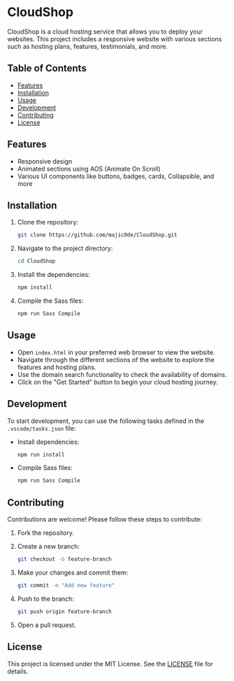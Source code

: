 # CloudShop

CloudShop is a cloud hosting service that allows you to deploy your websites. This project includes a responsive website with various sections such as hosting plans, features, testimonials, and more.

## Table of Contents

- [Features](#features)
- [Installation](#installation)
- [Usage](#usage)
- [Development](#development)
- [Contributing](#contributing)
- [License](#license)

## Features

- Responsive design
- Animated sections using AOS (Animate On Scroll)
- Various UI components like buttons, badges, cards, Collapsible, and more

## Installation

1. Clone the repository:

   ```bash
   git clone https://github.com/majic0de/CloudShop.git
   ```

2. Navigate to the project directory:

   ```bash
   cd CloudShop
   ```

3. Install the dependencies:

   ```bash
   npm install
   ```

4. Compile the Sass files:

   ```bash
   npm run Sass Compile
   ```

## Usage

- Open `index.html` in your preferred web browser to view the website.
- Navigate through the different sections of the website to explore the features and hosting plans.
- Use the domain search functionality to check the availability of domains.
- Click on the "Get Started" button to begin your cloud hosting journey.

## Development

To start development, you can use the following tasks defined in the `.vscode/tasks.json` file:

- Install dependencies:

  ```bash
  npm run install
  ```

- Compile Sass files:

  ```bash
  npm run Sass Compile
  ```

## Contributing

Contributions are welcome! Please follow these steps to contribute:

1. Fork the repository.
2. Create a new branch:

   ```bash
   git checkout -b feature-branch
   ```

3. Make your changes and commit them:

   ```bash
   git commit -m "Add new feature"
   ```

4. Push to the branch:

   ```bash
   git push origin feature-branch
   ```

5. Open a pull request.

## License

This project is licensed under the MIT License. See the [LICENSE](LICENSE) file for details.
